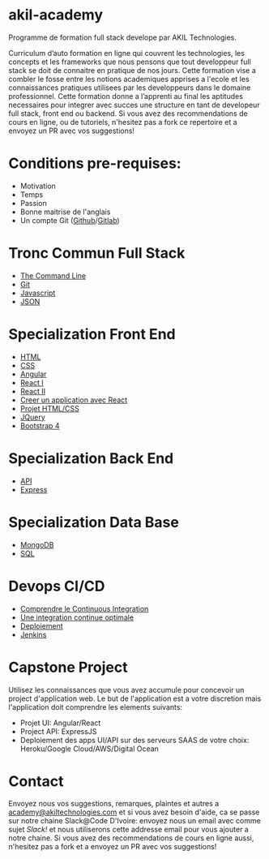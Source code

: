 # akil-academy
Programme de formation full stack develope par AKIL Technologies.

Curriculum d’auto formation en ligne qui couvrent les technologies, les concepts et les frameworks que nous pensons que tout developpeur full stack se doit de connaitre en pratique de nos jours. Cette formation vise a combler le fosse entre les notions academiques apprises a l'ecole et les connaissances pratiques utilisees par les developpeurs dans le domaine professionnel. Cette formation donne a l’apprenti au final les aptitudes necessaires pour integrer avec succes une structure en tant de developeur full stack, front end ou backend.
Si vous avez des recommendations de cours en ligne, ou de tutoriels, n'hesitez pas a fork ce repertoire et a envoyez un PR avec vos suggestions! 

# Conditions pre-requises:
- Motivation
- Temps
- Passion
- Bonne maitrise de l'anglais
- Un compte Git ([Github](https://www.github.com)/[Gitlab](https://www.gitlab.com))

# Tronc Commun Full Stack
- [The Command Line](https://www.codecademy.com/learn/learn-the-command-line)
- [Git](https://www.codecademy.com/learn/learn-git)
- [Javascript](https://www.codecademy.com/learn/introduction-to-javascript)
- [JSON](https://www.alsacreations.com/article/lire/1675-json-stockage-leger-pratique-donnees-multitypes.html)

# Specialization Front End
- [HTML](https://www.codecademy.com/learn/learn-html)
- [CSS](https://www.codecademy.com/learn/learn-css)
- [Angular](https://angular.io/tutorial)
- [React I](https://www.codecademy.com/learn/react-101)
- [React II](https://www.codecademy.com/learn/react-102)
- [Creer un application avec React](https://udilia.com/courses/learn-react-by-building-a-web-app)
- [Projet HTML/CSS](https://www.codecademy.com/learn/make-a-website)
- [JQuery](https://www.codecademy.com/learn/learn-jquery)
- [Bootstrap 4](https://scrimba.com/g/gbootstrap4)

# Specialization Back End
- [API](https://openclassrooms.com/courses/utilisez-des-api-rest-dans-vos-projets-web/qu-est-ce-qu-une-api)
- [Express](https://www.codecademy.com/learn/learn-express)

# Specialization Data Base
- [MongoDB](https://www.freecodecamp.org/challenges/store-data-in-mongodb)
- [SQL](https://www.codecademy.com/learn/learn-sql)

# Devops CI/CD
- [Comprendre le Continuous Integration](http://blog.myagilepartner.fr/index.php/2017/01/05/quest-ce-que-le-continuous-delivery-et-continuous-deployment/)
- [Une integration continue optimale](https://promyze.com/organiser-code-integration-continue/)
- [Deploiement](https://www.codecademy.com/learn/deploy-a-website)
- [Jenkins](https://jenkins-le-guide-complet.github.io/)

# Capstone Project

Utilisez les connaissances que vous avez accumule pour concevoir un project d'application web. Le but de l'application est a votre discretion mais l'application doit comprendre les elements suivants:

 - Projet UI: Angular/React
 - Project API: ExpressJS
 - Deploiement des apps UI/API sur des serveurs SAAS de votre choix: Heroku/Google Cloud/AWS/Digital Ocean
 
# Contact
Envoyez nous vos suggestions, remarques, plaintes et autres a [academy@akiltechnologies.com](mailto:academy@akiltechnologies.com) et si vous avez besoin d'aide, ca se passe sur notre chaine Slack@Code D'Ivoire: envoyez nous un email avec comme sujet *Slack!* et nous utiliserons cette addresse email pour vous ajouter a notre chaine.
Si vous avez des recommendations de cours en ligne aussi, n'hesitez pas a fork et a envoyez un PR avec vos suggestions! 





